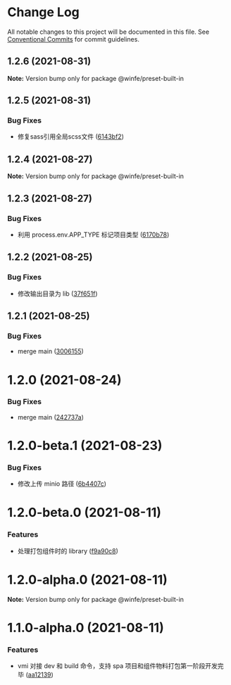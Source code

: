 # Change Log

All notable changes to this project will be documented in this file.
See [Conventional Commits](https://conventionalcommits.org) for commit guidelines.

## 1.2.6 (2021-08-31)

**Note:** Version bump only for package @winfe/preset-built-in





## 1.2.5 (2021-08-31)


### Bug Fixes

* 修复sass引用全局scss文件 ([6143bf2](https://github.com/cool-fe/vmi/commit/6143bf243aae9915fb9bfd8a4da1641f563f76d5))





## 1.2.4 (2021-08-27)

**Note:** Version bump only for package @winfe/preset-built-in





## 1.2.3 (2021-08-27)

### Bug Fixes

- 利用 process.env.APP_TYPE 标记项目类型 ([6170b78](https://github.com/cool-fe/vmi/commit/6170b78614c618cf999e3eb7ea7509c092c345ff))

## 1.2.2 (2021-08-25)

### Bug Fixes

- 修改输出目录为 lib ([37f651f](https://github.com/cool-fe/vmi/commit/37f651fee84694706ff71700fede00c3166a4d34))

## 1.2.1 (2021-08-25)

### Bug Fixes

- merge main ([3006155](https://github.com/cool-fe/vmi/commit/3006155e801cc2f40593956ddbcc8e6a2e291752))

# 1.2.0 (2021-08-24)

### Bug Fixes

- merge main ([242737a](https://github.com/cool-fe/vmi/commit/242737a1d04fb1a5bd409ef31f605de80130bb9c))

# 1.2.0-beta.1 (2021-08-23)

### Bug Fixes

- 修改上传 minio 路径 ([6b4407c](https://github.com/cool-fe/vmi/commit/6b4407c264dee7fe0d2838184c1c4b3ff8da9356))

# 1.2.0-beta.0 (2021-08-11)

### Features

- 处理打包组件时的 library ([f9a90c8](https://github.com/cool-fe/vmi/commit/f9a90c8651f24b9ac36afda24404b07d31273f8f))

# 1.2.0-alpha.0 (2021-08-11)

**Note:** Version bump only for package @winfe/preset-built-in

# 1.1.0-alpha.0 (2021-08-11)

### Features

- vmi 对接 dev 和 build 命令，支持 spa 项目和组件物料打包第一阶段开发完毕 ([aa12139](https://github.com/cool-fe/vmi/commit/aa12139a28d7bdc1aa5eaecedeaa248e589a1fab))
